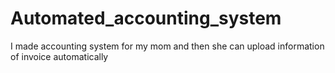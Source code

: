 # Automated_accounting_system
I made accounting system for my mom and then she can upload information of invoice automatically
